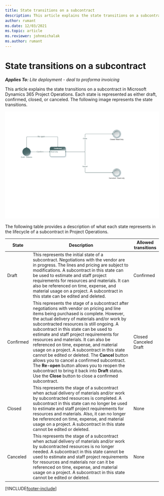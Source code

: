 ```yaml
---
title: State transitions on a subcontract 
description: This article explains the state transitions on a subcontract in Microsoft Dynamics 365 Project Operations as the subcontract is created, executed, and closed.
author: rumant
ms.date: 12/03/2021
ms.topic: article
ms.reviewer: johnmichalak
ms.author: rumant
---
```


# State transitions on a subcontract 

_**Applies To:** Lite deployment - deal to proforma invoicing_

This article explains the state transitions on a subcontract in Microsoft Dynamics 365 Project Operations. Each state is represented as either draft, confirmed, closed, or canceled. The following image represents the state transitions.

![Subcontract state model](../media/SubconStates.png)  

The following table provides a description of what each state represents in the lifecycle of a subcontract in Project Operations.

| State | Description | Allowed transitions |
| --- | --- | --- |
| Draft | This represents the initial state of a subcontract. Negotiations with the vendor are in progress. The lines and pricing are subject to modifications. A subcontract in this state can be used to estimate and staff project requirements for resources and materials. It can also be referenced on time, expense, and material usage on a project. A subcontract in this state can be edited and deleted. | Confirmed |
| Confirmed | This represents the stage of a subcontract after negotiations with vendor on pricing and line items being purchased is complete. However, the actual delivery of materials and/or work by subcontracted resources is still ongoing. A subcontract in this state can be used to estimate and staff project requirements for resources and materials. It can also be referenced on time, expense, and material usage on a project. A subcontract in this state cannot be edited or deleted. The **Cancel** button allows you to cancel a confirmed subcontract. The **Re-open** button allows you to reopen the subcontract to bring it back into **Draft** status. Use the **Close** button to close a confirmed subcontract. | Closed <br> Canceled <br> Draft |
| Closed | This represents the stage of a subcontract when actual delivery of materials and/or work by subcontracted resources is completed. A subcontract in this state can no longer be used to estimate and staff project requirements for resources and materials. Also, it can no longer be referenced on time, expense, and material usage on a project. A subcontract in this state cannot be edited or deleted. | None |
| Canceled | This represents the stage of a subcontract when actual delivery of materials and/or work by subcontracted resources is no longer needed. A subcontract in this state cannot be used to estimate and staff project requirements for resources and materials nor can it be referenced on time, expense, and material usage on a project. A subcontract in this state cannot be edited or deleted. | None |


[!INCLUDE[footer-include](../../includes/footer-banner.md)]
